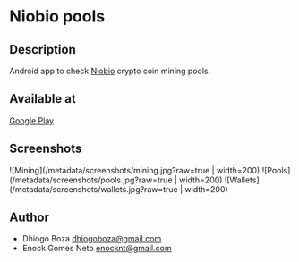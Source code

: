 # Niobio pools

## Description
Android app to check [Niobio](https://niobiocash.org/) crypto coin mining pools.

## Available at
[Google Play](https://play.google.com/store/apps/details?id=com.dbz.niobiopools)

## Screenshots
![Mining](/metadata/screenshots/mining.jpg?raw=true | width=200)
![Pools](/metadata/screenshots/pools.jpg?raw=true | width=200)
![Wallets](/metadata/screenshots/wallets.jpg?raw=true | width=200)

## Author
* Dhiogo Boza <dhiogoboza@gmail.com>
* Enock Gomes Neto <enocknt@gmail.com>

